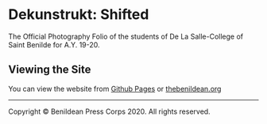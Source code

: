 # Dekunstrukt: Shifted

The Official Photography Folio of the students of De La Salle-College of Saint Benilde for A.Y. 19-20.

## Viewing the Site

You can view the website from [Github Pages](https://rjbobeles.github.io/BPC-Dekunstrukt-Shifted/) or [thebenildean.org](http://dekunshifted.thebenildean.org/)
 
***

Copyright &copy; Benildean Press Corps 2020. All rights reserved.

